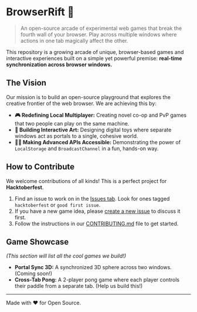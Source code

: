 # BrowserRift 🌌

> An open-source arcade of experimental web games that break the fourth wall of your browser. Play across multiple windows where actions in one tab magically affect the other.

This repository is a growing arcade of unique, browser-based games and interactive experiences built on a simple yet powerful premise: **real-time synchronization across browser windows.**

## The Vision

Our mission is to build an open-source playground that explores the creative frontier of the web browser. We are achieving this by:

-   **🎮 Redefining Local Multiplayer:** Creating novel co-op and PvP games that two people can play on the same machine.
-   **🎨 Building Interactive Art:** Designing digital toys where separate windows act as portals to a single, cohesive world.
-   **🧑‍💻 Making Advanced APIs Accessible:** Demonstrating the power of `LocalStorage` and `BroadcastChannel` in a fun, hands-on way.

## How to Contribute

We welcome contributions of all kinds! This is a perfect project for **Hacktoberfest**.

1.  Find an issue to work on in the [Issues tab](https://github.com/rohan-27p/BrowserRift/issues). Look for ones tagged `hacktoberfest` or `good first issue`.
2.  If you have a new game idea, please [create a new issue](https://github.com/rohan-27p/BrowserRift/issues/new) to discuss it first.
3.  Follow the instructions in our [CONTRIBUTING.md](CONTRIBUTING.md) file to get started.

## Game Showcase

*(This section will list all the cool games we build!)*

-   **Portal Sync 3D:** A synchronized 3D sphere across two windows. (Coming soon!)
-   **Cross-Tab Pong:** A 2-player pong game where each player controls their paddle from a separate tab. (Help us build this!)

---
Made with ❤️ for Open Source.
